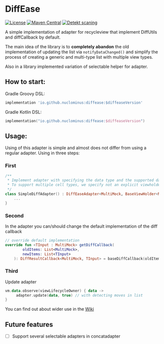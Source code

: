 # DiffEase

[![License](https://img.shields.io/badge/License-Apache%202.0-blue.svg)](https://github.com/Nuclominus/DiffEase?tab=Apache-2.0-1-ov-file)
[![Maven Central](https://img.shields.io/maven-central/v/io.github.nuclominus/diffease.svg?label=Maven%20Central)](https://central.sonatype.com/artifact/io.github.nuclominus/diffease)
[![Detekt scaning](https://github.com/Nuclominus/DiffEase/actions/workflows/pr_code_analyzing.yml/badge.svg)](https://github.com/Nuclominus/DiffEase/actions/workflows/pr_code_analyzing.yml)

A simple implementation of adapter for recycleview that implement DiffUtils and diffCallback by default.

The main idea of the library is to **completely abandon** the old implementation of updating the list via `notifyDataChanged()` and simplify the process of creating a generic and multi-type list with multiple view types.

Also in a library implemented variation of selectable helper for adapter.

## How to start:

Gradle Groovy DSL:
```groovy
implementation 'io.github.nuclominus:diffease:$diffeaseVersion'
```

Gradle Kotlin DSL:
```kotlin
implementation("io.github.nuclominus:diffease:$diffeaseVersion")
```

## Usage:

Using of this adapter is simple and almost does not differ from using a regular adapter. 
Using in three steps:

### First
```kotlin
/**
 * Implement adapter with specifying the data type and the supported data type. 
 * To support multiple cell types, we specify not an explicit viewholder type, but a generic one. 
 */
class SimpleDiffAdapter() : DiffEaseAdapter<MultiMock, BaseViewHolder<MultiMock>>() {
    ...
}
```

### Second
In the adapter you can/should change the default implementation of the diff callback

```kotlin
// override default implementation
override fun <TInput : MultiMock> getDiffCallback(
        oldItems: List<MultiMock>,
        newItems: List<TInput>
    ): DiffResultCallback<MultiMock, TInput> = baseDiffCallback(oldItems, newItems)
```

### Third
Update adapter

```kotlin
vm.data.observe(viewLifecycleOwner) { data ->
     adapter.update(data, true) // with detecting moves in list
}
```

You can find out about wider use in the [Wiki](https://github.com/Nuclominus/DiffEase/wiki)

## Future features
- [ ] Support several selectable adapters in concatadapter
